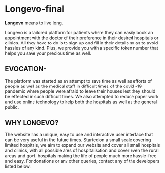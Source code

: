 # Longevo-final
**Longevo** means to live long.

Longevo is a tailored platform for patients where they can easily book an appointment with the doctor of their preference in their desired hospitals or clinics. All they have to do is to sign up and fill in their details so as to avoid hassles of any kind. Plus, we provide you with a specific token number that helps you save your precious time as well.

## EVOCATION-

The platform was started as an attempt to save time as well as efforts of people as well as the medical staff in difficult times of the covid -19 pandemic where people were afraid to leave their houses lest they should be effected in such difficult times. We also attempted to reduce paper work and use online technology to help both the hospitals as well as the general public. 

## WHY LONGEVO?

The website has a unique, easy to use and interactive user interface that can be very useful in the future times. Started on a small scale covering limited hospitals, we aim to expand our website and cover all small hospitals and clinics, with all possible ares of hospitalisation and cover even the rural areas and govt. hospitals making the life of people much more hassle-free and easy. For donations or any other queries, contact any of the developers listed below.
